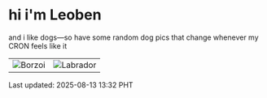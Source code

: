 # hi i'm Leoben

and i like dogs—so have some random dog pics that change whenever my CRON feels like it

|  |  |
|--------|----------|
| ![Borzoi](https://random-dog-vercel.vercel.app/api/random-borzoi?v=1755063178) | ![Labrador](https://random-dog-vercel.vercel.app/api/random-labrador?v=1755063178) |

Last updated: 2025-08-13 13:32 PHT
